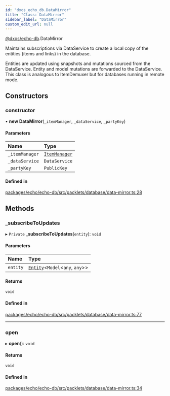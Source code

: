 ```yaml
---
id: "dxos_echo_db.DataMirror"
title: "Class: DataMirror"
sidebar_label: "DataMirror"
custom_edit_url: null
---
```


[@dxos/echo-db](../modules/dxos_echo_db.md).DataMirror

Maintains subscriptions via DataService to create a local copy of the entities (items and links) in the database.

Entities are updated using snapshots and mutations sourced from the DataService.
Entity and model mutations are forwarded to the DataService.
This class is analogous to ItemDemuxer but for databases running in remote mode.

## Constructors

### constructor

• **new DataMirror**(`_itemManager`, `_dataService`, `_partyKey`)

#### Parameters

| Name | Type |
| :------ | :------ |
| `_itemManager` | [`ItemManager`](dxos_echo_db.ItemManager.md) |
| `_dataService` | `DataService` |
| `_partyKey` | `PublicKey` |

#### Defined in

[packages/echo/echo-db/src/packlets/database/data-mirror.ts:28](https://github.com/dxos/protocols/blob/c793f0fed/packages/echo/echo-db/src/packlets/database/data-mirror.ts#L28)

## Methods

### \_subscribeToUpdates

▸ `Private` **_subscribeToUpdates**(`entity`): `void`

#### Parameters

| Name | Type |
| :------ | :------ |
| `entity` | [`Entity`](dxos_echo_db.Entity.md)<`Model`<`any`, `any`\>\> |

#### Returns

`void`

#### Defined in

[packages/echo/echo-db/src/packlets/database/data-mirror.ts:77](https://github.com/dxos/protocols/blob/c793f0fed/packages/echo/echo-db/src/packlets/database/data-mirror.ts#L77)

___

### open

▸ **open**(): `void`

#### Returns

`void`

#### Defined in

[packages/echo/echo-db/src/packlets/database/data-mirror.ts:34](https://github.com/dxos/protocols/blob/c793f0fed/packages/echo/echo-db/src/packlets/database/data-mirror.ts#L34)
